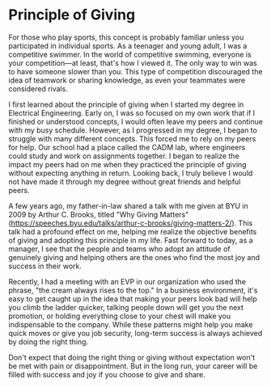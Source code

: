 # Principle of Giving

For those who play sports, this concept is probably familiar unless you participated in individual sports. As a teenager and young adult, I was a competitive swimmer. In the world of competitive swimming, everyone is your competition—at least, that's how I viewed it. The only way to win was to have someone slower than you. This type of competition discouraged the idea of teamwork or sharing knowledge, as even your teammates were considered rivals.

I first learned about the principle of giving when I started my degree in Electrical Engineering. Early on, I was so focused on my own work that if I finished or understood concepts, I would often leave my peers and continue with my busy schedule. However, as I progressed in my degree, I began to struggle with many different concepts. This forced me to rely on my peers for help. Our school had a place called the CADM lab, where engineers could study and work on assignments together. I began to realize the impact my peers had on me when they practiced the principle of giving without expecting anything in return. Looking back, I truly believe I would not have made it through my degree without great friends and helpful peers.

A few years ago, my father-in-law shared a talk with me given at BYU in 2009 by Arthur C. Brooks, titled "Why Giving Matters" (https://speeches.byu.edu/talks/arthur-c-brooks/giving-matters-2/). This talk had a profound effect on me, helping me realize the objective benefits of giving and adopting this principle in my life. Fast forward to today, as a manager, I see that the people and teams who adopt an attitude of genuinely giving and helping others are the ones who find the most joy and success in their work.

Recently, I had a meeting with an EVP in our organization who used the phrase, "the cream always rises to the top." In a business environment, it's easy to get caught up in the idea that making your peers look bad will help you climb the ladder quicker, talking people down will get you the next promotion, or holding everything close to your chest will make you indispensable to the company. While these patterns might help you make quick moves or give you job security, long-term success is always achieved by doing the right thing.

Don't expect that doing the right thing or giving without expectation won't be met with pain or disappointment. But in the long run, your career will be filled with success and joy if you choose to give and share.
